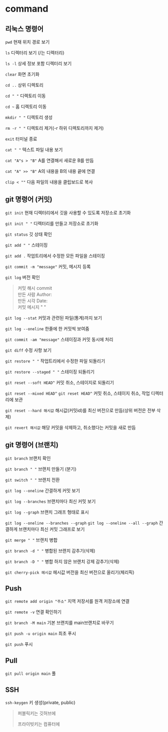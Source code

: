 # command

## 리눅스 명령어
`pwd` 현재 위치 경로 보기

`ls` 디렉터리 보기 (/는 디렉터리)

`ls -l` 상세 정보 포함 디렉터리 보기

`clear` 화면 초기화

`cd ..` 상위 디렉토리

`cd " "` 디렉토리 이동

`cd ~` 홈 디렉토리 이동

`mkdir " "` 디렉토리 생성

`rm -r " "` 디렉토리 제거(-r 하위 디렉토리까지 제거)

`exit` 터미널 종료

`cat " "` 텍스트 파일 내용 보기

`cat "A"s > "B"` A를 연결해서 새로운 B를 만듬

`cat "A" >> "B"` A의 내용을 B의 내용 끝에 연결

`clip < ""` 다음 파일의 내용을 클립보드로 복사

## git 명령어 (커밋)

`git init` 현재 디렉터리에서 깃을 사용할 수 있도록 저장소로 초기화

`git init " "` 디렉터리를 만들고 저장소로 초기화

`git status` 깃 상태 확인

`git add " "` 스테이징

`git add .` 작업트리에서 수정한 모든 파일을 스테이징

`git commit -m "message"` 커밋, 메시지 등록

`git log` 버전 확인
>커밋 해시 commit<br>
>만든 사람 Author:<br>
>만든 시각 Date:<br>
>커밋 메시지 " "<br>

`git log --stat` 커밋과 관련된 파일(통계)까지 보기

`git log --oneline` 한줄에 한 커밋씩 보여줌

`git commit -am "message"` 스테이징과 커밋 동시에 처리

`git diff` 수정 사항 보기

`git restore " "` 작업트리에서 수정한 파일 되돌리기

`git restore --staged " "` 스테이징 되돌리기

`git reset --soft HEAD^` 커밋 취소, 스테이지로 되돌리기

`git reset --mixed HEAD^` `git reset HEAD^` 커밋 취소, 스테이지 취소, 작업 디렉터리에 보관

`git reset --hard 해시값` 해시값(커밋id)를 최신 버전으로 만듬(상위 버전은 전부 삭제)

`git revert 해시값` 해당 커밋을 삭제하고, 취소했다는 커밋을 새로 만듬

## git 명령어 (브랜치)
`git branch` 브랜치 확인

`git branch " "` 브랜치 만들기 (분기)

`git switch " "` 브랜치 전환

`git log --oneline` 간결하게 커밋 보기

`git log --branches` 브랜치마다 최신 커밋 보기

`git log --graph` 브랜치 그래프 형태로 표시

`git log --oneline --branches --graph` `git log --oneline --all --graph` 간결하게 브랜치마다 최신 커밋 그래프로 보기

`git merge " "` 브랜치 병합

`git branch -d " "` 병합된 브랜치 감추기(삭제)

`git branch -D " "` 병합 하지 않은 브랜치 강제 감추기(삭제)

`git cherry-pick 헤시값` 헤시값 버전을 최신 버전으로 올리기(체리픽)

## Push
`git remote add origin "주소"` 지역 저장서를 원격 저장소에 연결

`git remote -v` 연결 확인하기

`git branch -M main` 기본 브랜치를 main브랜치로 바꾸기

`git push -u origin main` 최초 푸시

`git push` 푸시

## Pull
`git pull origin main` 풀

## SSH
`ssh-keygen` 키 생성(private, public)
>퍼블릭키는 깃허브에
>
>프라이빗키는 컴퓨터에
